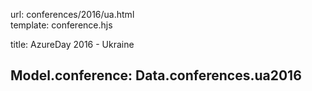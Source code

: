 url:                conferences/2016/ua.html  
template:           conference.hjs

title:              AzureDay 2016 - Ukraine

Model.conference:   Data.conferences.ua2016
---
